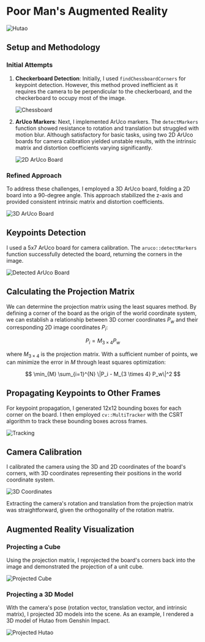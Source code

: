 # Poor Man's Augmented Reality

![Hutao](./images/render.png)

## Setup and Methodology

### Initial Attempts

1. **Checkerboard Detection**: Initially, I used `findChessboardCorners` for keypoint detection. However, this method proved inefficient as it requires the camera to be perpendicular to the checkerboard, and the checkerboard to occupy most of the image.

   ![Chessboard](./images/chessboard.png)

2. **ArUco Markers**: Next, I implemented ArUco markers. The `detectMarkers` function showed resistance to rotation and translation but struggled with motion blur. Although satisfactory for basic tasks, using two 2D ArUco boards for camera calibration yielded unstable results, with the intrinsic matrix and distortion coefficients varying significantly.

   ![2D ArUco Board](./data/board_aruco_57.png)

### Refined Approach

To address these challenges, I employed a 3D ArUco board, folding a 2D board into a 90-degree angle. This approach stabilized the z-axis and provided consistent intrinsic matrix and distortion coefficients.

![3D ArUco Board](./images/box.png)

## Keypoints Detection

I used a 5x7 ArUco board for camera calibration. The `aruco::detectMarkers` function successfully detected the board, returning the corners in the image.

![Detected ArUco Board](./images/detect.png)

## Calculating the Projection Matrix

We can determine the projection matrix using the least squares method. By defining a corner of the board as the origin of the world coordinate system, we can establish a relationship between 3D corner coordinates $P_w$ and their corresponding 2D image coordinates $P_i$:

$$
    P_i = M_{3 \times 4} P_w
$$

where $M_{3 \times 4}$ is the projection matrix. With a sufficient number of points, we can minimize the error in $M$ through least squares optimization:

$$
    \min_{M} \sum_{i=1}^{N} \|P_i - M_{3 \times 4} P_w\|^2 
$$

## Propagating Keypoints to Other Frames

For keypoint propagation, I generated 12x12 bounding boxes for each corner on the board. I then employed `cv::MultiTracker` with the CSRT algorithm to track these bounding boxes across frames.

![Tracking](./images/tracking.png)

## Camera Calibration

I calibrated the camera using the 3D and 2D coordinates of the board's corners, with 3D coordinates representing their positions in the world coordinate system.

![3D Coordinates](./images/3d_coords.png)

Extracting the camera's rotation and translation from the projection matrix was straightforward, given the orthogonality of the rotation matrix.

## Augmented Reality Visualization

### Projecting a Cube

Using the projection matrix, I reprojected the board's corners back into the image and demonstrated the projection of a unit cube.

![Projected Cube](./images/cube.png)

### Projecting a 3D Model

With the camera's pose (rotation vector, translation vector, and intrinsic matrix), I projected 3D models into the scene. As an example, I rendered a 3D model of Hutao from Genshin Impact.

![Projected Hutao](./images/render.gif)